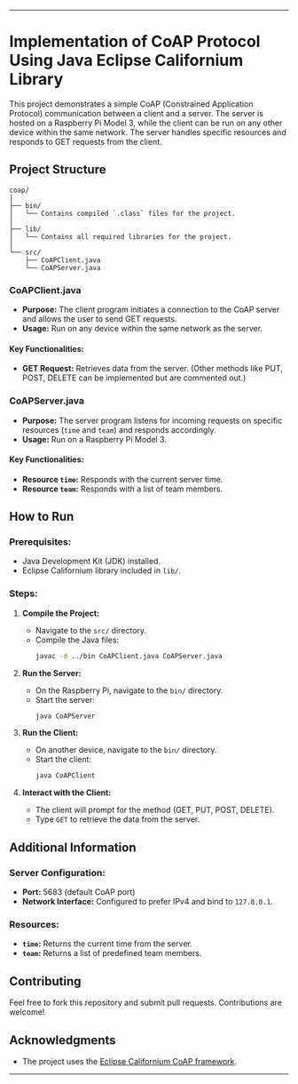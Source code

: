 
---

# Implementation of CoAP Protocol Using Java Eclipse Californium Library 

This project demonstrates a simple CoAP (Constrained Application Protocol) communication between a client and a server. The server is hosted on a Raspberry Pi Model 3, while the client can be run on any other device within the same network. The server handles specific resources and responds to GET requests from the client.

## Project Structure

```plaintext
coap/
│
├── bin/
│   └── Contains compiled `.class` files for the project.
│
├── lib/
│   └── Contains all required libraries for the project.
│
└── src/
    ├── CoAPClient.java
    └── CoAPServer.java
```

### CoAPClient.java
- **Purpose:** The client program initiates a connection to the CoAP server and allows the user to send GET requests.
- **Usage:** Run on any device within the same network as the server.

#### Key Functionalities:
- **GET Request:** Retrieves data from the server. (Other methods like PUT, POST, DELETE can be implemented but are commented out.)

### CoAPServer.java
- **Purpose:** The server program listens for incoming requests on specific resources (`time` and `team`) and responds accordingly.
- **Usage:** Run on a Raspberry Pi Model 3.

#### Key Functionalities:
- **Resource `time`:** Responds with the current server time.
- **Resource `team`:** Responds with a list of team members.

## How to Run

### Prerequisites:
- Java Development Kit (JDK) installed.
- Eclipse Californium library included in `lib/`.

### Steps:
1. **Compile the Project:**
   - Navigate to the `src/` directory.
   - Compile the Java files:
     ```sh
     javac -d ../bin CoAPClient.java CoAPServer.java
     ```

2. **Run the Server:**
   - On the Raspberry Pi, navigate to the `bin/` directory.
   - Start the server:
     ```sh
     java CoAPServer
     ```

3. **Run the Client:**
   - On another device, navigate to the `bin/` directory.
   - Start the client:
     ```sh
     java CoAPClient
     ```

4. **Interact with the Client:**
   - The client will prompt for the method (GET, PUT, POST, DELETE).
   - Type `GET` to retrieve the data from the server.

## Additional Information

### Server Configuration:
- **Port:** 5683 (default CoAP port)
- **Network Interface:** Configured to prefer IPv4 and bind to `127.0.0.1`.

### Resources:
- **`time`:** Returns the current time from the server.
- **`team`:** Returns a list of predefined team members.

## Contributing

Feel free to fork this repository and submit pull requests. Contributions are welcome!

## Acknowledgments

- The project uses the [Eclipse Californium CoAP framework](https://www.eclipse.org/californium/).

---
